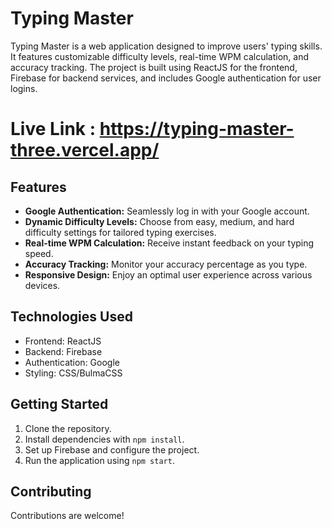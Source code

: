 # Typing Master

Typing Master is a web application designed to improve users' typing skills. It features customizable difficulty levels, real-time WPM calculation, and accuracy tracking. The project is built using ReactJS for the frontend, Firebase for backend services, and includes Google authentication for user logins.

# Live Link : https://typing-master-three.vercel.app/

## Features

- **Google Authentication:** Seamlessly log in with your Google account.
- **Dynamic Difficulty Levels:** Choose from easy, medium, and hard difficulty settings for tailored typing exercises.
- **Real-time WPM Calculation:** Receive instant feedback on your typing speed.
- **Accuracy Tracking:** Monitor your accuracy percentage as you type.
- **Responsive Design:** Enjoy an optimal user experience across various devices.

## Technologies Used

- Frontend: ReactJS
- Backend: Firebase
- Authentication: Google
- Styling: CSS/BulmaCSS

## Getting Started

1. Clone the repository.
2. Install dependencies with `npm install`.
3. Set up Firebase and configure the project.
4. Run the application using `npm start`.

## Contributing

Contributions are welcome! 


